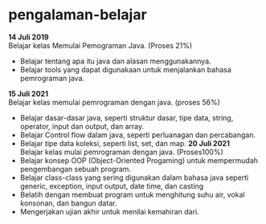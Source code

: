 # pengalaman-belajar

**14 Juli 2019**<br>
Belajar kelas Memulai Pemograman Java. (Proses 21%)
* Belajar tentang apa itu java dan alasan menggunakannya.
* Belajar tools yang dapat digunakaan untuk menjalankan bahasa pemrograman java.

**15 Juli 2021**<br> 
Belajar kelas memulai pemrograman dengan java. (proses 56%)
* Belajar dasar-dasar java, seperti struktur dasar, tipe data, string, operator, input dan output, dan array.
* Belajar Control flow dalam java, seperti perluanagan dan percabangan.
* Belajar tipe data koleksi, seperti list, set, dan map.
**20 Juli 2021**<br>
Belajar kelas mulai pemrograman dengan java. (Proses100%)
* Belajar konsep OOP (Object-Oriented Progaming) untuk mempermudah pengembangan sebuah program.
* Belajar class-class yang sering digunakan dalam bahasa java seperti generic, exception, input output, date time, dan casting
* Belatih dengan membuat program untuk menghitung suhu air, vokal konsonan, dan bangun datar.
* Mengerjakan ujian akhir untuk menilai kemahiran dari.
